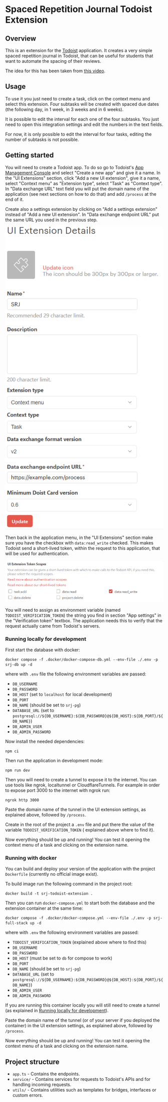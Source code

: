 # Spaced Repetition Journal Todoist Extension

## Overview

This is an extension for the [Todoist](https://todoist.com) application.
It creates a very simple spaced repetition journal in Todoist, that can be useful for students that want to automate the
spacing of their reviews.

The idea for this has been taken from [this video](https://youtu.be/Lt54CX9DmS4?si=U7_SDdFLWDqU6o--&t=2237).

## Usage

To use it you just need to create a task, click on the context menu and select this extension. Four subtasks will be
created with spaced due dates (the following day, in 1 week, in 3 weeks and in 6 weeks).

It is possible to edit the interval for each one of the four subtasks. You just need to open this integration settings
and edit the numbers in the text fields.

For now, it is only possible to edit the interval for four tasks, editing the number of subtasks is not possible.

## Getting started

You will need to create a Todoist app. To do so go to
Todoist's [App Management Console](https://developer.todoist.com/appconsole.html) and select "Create a new app" and give
it a name.
In the "UI Extensions" section, click "Add a new UI extension", give it a name, select "Context menu" as "Extension
type", select "Task" as "Context type". In "Data exchange URL" text field you will put the domain name of the
application (see next sections on how to do that) and add `/process` at the end of it.

Create also a settings extension by clicking on "Add a settings extension" instead of "Add a new UI extension". In "Data
exchange endpoint URL" put the same URL you used in the previous step.

![assets/ui-extension-creation.png](assets/ui-extension-creation.png)

Then back in the application menu, in the "UI Extensions" section make sure you have the checkbox with `data:read_write`
checked. This makes Todoist send a short-lived token, within the request to this application, that will be used for
authentication.

![short-lived-token.png](assets/short-lived-token.png)

You will need to assign as environment variable (named `TODOIST_VERIFICATION_TOKEN`) the string you find in section "App
settings" in the "Verification token" textbox. The application needs this to verify that the request actually came from
Todoist's servers.

### Running locally for development

First start the database with docker:

```
docker compose -f .docker/docker-compose-db.yml --env-file ./.env -p srj-db up -d
```

where with `.env` file the following environment variables are passed:

- `DB_USERNAME`
- `DB_PASSWORD`
- `DB_HOST` (set to `localhost` for local development)
- `DB_PORT`
- `DB_NAME` (should be set to `srj-pg`)
- `DATABASE_URL` (set to `postgresql://${DB_USERNAME}:${DB_PASSWORD}@${DB_HOST}:${DB_PORT}/${DB_NAME}`)
- `DB_ADMIN_USER`
- `DB_ADMIN_PASSWORD`

Now install the needed dependencies:

```
npm ci
```

Then run the application in development mode:

```
npm run dev
```

Then you will need to create a tunnel to expose it to the internet. You can use tools like ngrok, localtunnel or
CloudflareTunnels.
For example in order to expose port 3000 to the internet with ngrok run:

```
ngrok http 3000
```

Paste the domain name of the tunnel in the UI extension settings, as explained above, followed by `/process`.

Create in the root of the project a `.env` file and put there the value of the variable `TODOIST_VERIFICATION_TOKEN` (
explained above where to find it).

Now everything should be up and running! You can test it opening the context menu of a task and clicking on the
extension name.

### Running with docker

You can build and deploy your version of the application with the project `Dockerfile` (currently no official image
exist).

To build image run the following command in the project root:

```
docker build -t srj-todoist-extension .
```

Then you can run `docker-compose.yml` to start both the database and the extension container at the same time:

```
docker compose -f .docker/docker-compose.yml --env-file ./.env -p srj-full-stack up -d
```

where with `.env` the following environment variables are passed:

- `TODOIST_VERIFICATION_TOKEN` (explained above where to find this)
- `DB_USERNAME`
- `DB_PASSWORD`
- `DB_HOST` (must be set to `db` for compose to work)
- `DB_PORT`
- `DB_NAME` (should be set to `srj-pg`)
- `DATABASE_URL` (set to `postgresql://${DB_USERNAME}:${DB_PASSWORD}@${DB_HOST}:${DB_PORT}/${DB_NAME}`)
- `DB_ADMIN_USER`
- `DB_ADMIN_PASSWORD`

If you are running this container locally you will still need to create a tunnel (as explained
in [Running locally for development](#running-locally-for-development)).

Paste the domain name of the tunnel (or of your server if you deployed the container) in the UI extension settings, as
explained above, followed by `/process`.

Now everything should be up and running! You can test it opening the context menu of a task and clicking on the
extension name.

## Project structure

- `app.ts` - Contains the endpoints.
- `service/` - Contains services for requests to Todoist's APIs and for handling incoming requests.
- `utils/` - Contains utilities such as templates for bridges, interfaces or custom errors.
